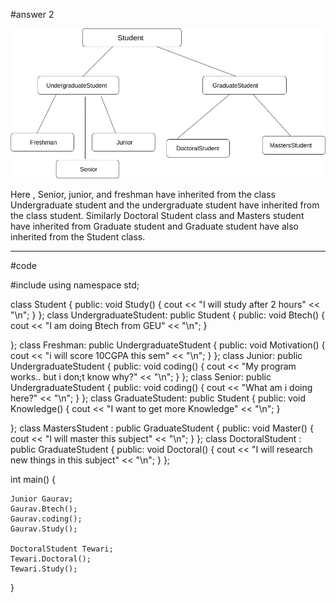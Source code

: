 #answer 2

<img src="./student-hierarchy.png"/>


Here , Senior, junior, and freshman have inherited from the class Undergraduate student and the undergraduate student have inherited from the class student. 
Similarly Doctoral Student class and Masters student have inherited from Graduate student and Graduate student have also inherited from the Student class.
<br/>
<hr/>

#code


#include<iostream>
using namespace std;

class Student {
public:
	void Study() {
		cout << "I will study after 2 hours" << "\n";
	}
};
class UndergraduateStudent: public Student {
public:
	void Btech() {
		cout << "I am doing Btech from GEU" << "\n";
	}

};
class Freshman: public UndergraduateStudent {
public:
	void Motivation() {
		cout << "i will score 10CGPA this sem" << "\n";
	}
};
class Junior: public UndergraduateStudent {
public:
	void coding() {
		cout <<  "My program works.. but i don;t know why?" << "\n";
	}
};
class Senior: public UndergraduateStudent {
public:
	void coding() {
		cout <<  "What am i doing here?" << "\n";
	}
};
class GraduateStudent: public Student {
public:
	void Knowledge()
	{
		cout << "I want to get more Knowledge" << "\n";
	}

};
class MastersStudent : public GraduateStudent {
public:
	void Master() {
		cout << "I will master this subject" << "\n";
	}
};
class DoctoralStudent : public GraduateStudent {
public:
	void Doctoral() {
		cout << "I will research new things in this subject" << "\n";
	}
};

int main() {

	Junior Gaurav;
	Gaurav.Btech();
	Gaurav.coding();
	Gaurav.Study();

	DoctoralStudent Tewari;
	Tewari.Doctoral();
	Tewari.Study();

}




